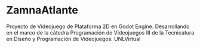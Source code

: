 # ZamnaAtlante
Proyecto de Videojuego de Plataforma 2D en Godot Engine. Desarrollando en el marco de la cátedra Programación de Videojuegos III de la Tecnicatura en Diseño y Programación de Videojuegos. UNLVirtual
